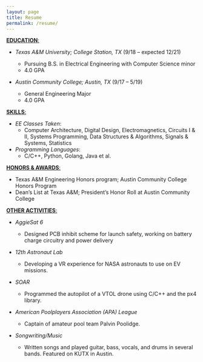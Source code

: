 ```yaml
---
layout: page
title: Resume
permalink: /resume/
---
```

<ins>__EDUCATION__:</ins>
- _Texas A&M University; College Station, TX_ (9/18 – expected 12/21)
  - Pursuing B.S. in Electrical Engineering with Computer Science minor
  - 4.0 GPA

- _Austin Community College; Austin, TX_ (9/17 – 5/19)
  - General Engineering Major
  - 4.0 GPA


<ins>__SKILLS__:</ins>
- _EE Classes Taken_:
    - Computer Architecture, Digital Design, Electromagnetics, Circuits I & II, Systems Programming, Data Structures & Algorithms, Signals & Systems, Statistics
- _Programming Languages_:
    - C/C++, Python, Golang, Java et al.

<ins>__HONORS & AWARDS__:</ins>
- Texas A&M Engineering Honors program; Austin Community College Honors Program
- Dean’s List at Texas A&M; President’s Honor Roll at Austin Community College


<ins>__OTHER ACTIVITIES__:</ins>
- _AggieSat 6_
  - Designed PCB inhibit scheme for launch safety, working on battery charge circuitry and power delivery
- _12th Astronaut Lab_
  - Developing a VR experience for NASA astronauts to use on EV missions.

- _SOAR_
  - Programmed the autopilot of a VTOL drone using C/C++ and the px4 library.

- _American Poolplayers Association (APA) League_
  - Captain of amateur pool team Palvin Poolidge.

- _Songwriting/Music_
  - Written songs and played guitar, bass, vocals, and drums in several bands. Featured on KUTX in Austin.
